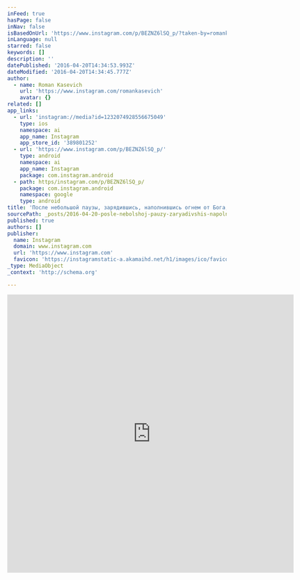 ```yaml
---
inFeed: true
hasPage: false
inNav: false
isBasedOnUrl: 'https://www.instagram.com/p/BEZNZ6lSQ_p/?taken-by=romankasevich'
inLanguage: null
starred: false
keywords: []
description: ''
datePublished: '2016-04-20T14:34:53.993Z'
dateModified: '2016-04-20T14:34:45.777Z'
author:
  - name: Roman Kasevich
    url: 'https://www.instagram.com/romankasevich'
    avatar: {}
related: []
app_links:
  - url: 'instagram://media?id=1232074928556675049'
    type: ios
    namespace: ai
    app_name: Instagram
    app_store_id: '389801252'
  - url: 'https://www.instagram.com/p/BEZNZ6lSQ_p/'
    type: android
    namespace: ai
    app_name: Instagram
    package: com.instagram.android
  - path: https/instagram.com/p/BEZNZ6lSQ_p/
    package: com.instagram.android
    namespace: google
    type: android
title: 'После небольшой паузы, зарядившись, наполнившись огнем от Бога, начал работу над новым проектом. Некоторые уже слышали о #мойпожар, это будет не просто песней, это будет моим личным переживанием. Я написал некоторым друзьям с которыми уже начали снимать видео. Релиз этой песни будет 13-го мая) но эта идея уже успела повлиять на меня... И не только на меня... Спасибо каждому кто участвует, верю мы делаем правильное дело... #мойпожар'
sourcePath: _posts/2016-04-20-posle-nebolshoj-pauzy-zaryadivshis-napolnivshis-ognem-ot-bo.md
published: true
authors: []
publisher:
  name: Instagram
  domain: www.instagram.com
  url: 'https://www.instagram.com'
  favicon: 'https://instagramstatic-a.akamaihd.net/h1/images/ico/favicon.ico/7cdab0872b15.ico'
_type: MediaObject
_context: 'http://schema.org'

---
```

<iframe src="https://cdn.embedly.com/widgets/media.html?src=http%3A%2F%2Fscontent.cdninstagram.com%2Ft50.2886-16%2F13046036_856121404497126_1978713362_n.mp4&amp;src_secure=1&amp;url=https%3A%2F%2Fwww.instagram.com%2Fp%2FBEZNZ6lSQ_p%2F&amp;image=https%3A%2F%2Fscontent.cdninstagram.com%2Ft51.2885-15%2Fe15%2F12530683_1259537490803481_1125804868_n.jpg%3Fig_cache_key%3DMTIzMjA3NDkyODU1NjY3NTA0OQ%253D%253D.2&amp;key=b7d04c9b404c499eba89ee7072e1c4f7&amp;type=video%2Fmp4&amp;schema=instagram" width="658" height="640" scrolling="no" frameborder="0" allowfullscreen="" style=""></iframe>